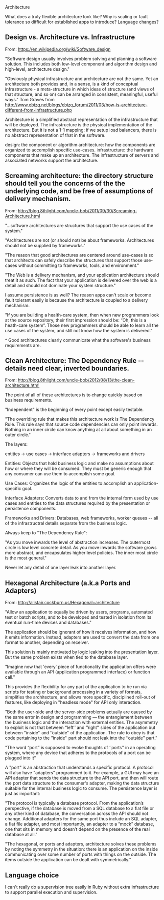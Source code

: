 Architecture

What does a truly flexible architecture look like?  Why is scaling or fault tolerance so difficult for established apps to introduce?  Language changes?

Design vs. Architecture vs. Infrastructure
-
From: https://en.wikipedia.org/wiki/Software_design

"Software design usually involves problem solving and planning a software solution. This includes both low-level component and algorithm design and high-level, architecture design."

"Obviously physical infrastructure and architecture are not the same. Yet an architecture both provides and, in a sense, is a kind of conceptual infrastructure - a meta-structure in which ideas of structure (and views of that structure, and so on) can be arranged in consistent, meaningful, useful ways." Tom Graves from http://www.ebizq.net/blogs/ebizq_forum/2011/03/how-is-architecture-different-from-infrastructure.php

Architecture is a simplified abstract representation of the infrastructure that will be deployed.  The infrastructure is the physical implementation of the architecture.  But it is not a 1-1 mapping: if we setup load balancers, there is no abstract representation of that in the software.

design: the component or algorithm
architecture: how the components are organized to accomplish specific use-cases.
infrastructure: the hardware components that make up an architecture.  The infrastructure of servers and associated networks support the architecture.

Screaming architecture: the directory structure should tell you the concerns of the the underlying code, and be free of assumptions of delivery mechanism.
-
From: http://blog.8thlight.com/uncle-bob/2011/09/30/Screaming-Architecture.html

"...software architectures are structures that support the use cases of the system."

"Architectures are not (or should not) be about frameworks. Architectures should not be supplied by frameworks."

"The reason that good architectures are centered around use-cases is so that architects can safely describe the structures that support those use-cases without committing to frameworks, tools, and environment."

"The Web is a delivery mechanism, and your application architecture should treat it as such. The fact that your application is delivered over the web is a detail and should not dominate your system structure."

I assume persistence is as well?  The reason apps can't scale or become fault tolerant easily is because the architecture is coupled to a delivery mechanism.

"If you are building a health-care system, then when new programmers look at the source repository, their first impression should be: “Oh, this is a heath-care system”. Those new programmers should be able to learn all the use cases of the system, and still not know how the system is delivered."

^ Good architectures clearly communicate what the software's business requirements are.


Clean Architecture: The Dependency Rule -- details need clear, inverted boundaries.
-
From: http://blog.8thlight.com/uncle-bob/2012/08/13/the-clean-architecture.html

The point of all of these architectures is to change quickly based on business requirements.

"Independent" is the beginning of every point except easily testable.

"The overriding rule that makes this architecture work is The Dependency Rule. This rule says that source code dependencies can only point inwards. Nothing in an inner circle can know anything at all about something in an outer circle."

The layers:

entities -> use cases -> interface adapters -> frameworks and drivers

Entities: Objects that hold business logic and make no assumptions about how or where they will be consumed.  They must be generic enough that any consumer can use them to accomplish some goal.

Use Cases: Organizes the logic of the entities to accomplish an application-specific goal.

Interface Adapters: Converts data to and from the internal form used by use cases and entities to the data structures required by the presentation or persistence components.

Frameworks and Drivers: Databases, web frameworks, worker queues -- all of the infrastructral details separate from the business logic.

Always keep to "The Dependency Rule":

"As you move inwards the level of abstraction increases. The outermost circle is low level concrete detail. As you move inwards the software grows more abstract, and encapsulates higher level policies. The inner most circle is the most general."

Never let any detail of one layer leak into another layer.

Hexagonal Architecture (a.k.a Ports and Adapters)
-
From: http://alistair.cockburn.us/Hexagonal+architecture

"Allow an application to equally be driven by users, programs, automated test or batch scripts, and to be developed and tested in isolation from its eventual run-time devices and databases."

The application should be ignorant of how it receives information, and how it emits information.  Instead, adapters are used to convert the data from one format to another, depending on receiver.

This solution is mainly motivated by logic leaking into the presentation layer.  But the same problem exists when tied to the database layer.

"Imagine now that 'every' piece of functionality the application offers were available through an API (application programmed interface) or function call."

This provides the flexibility for any part of the application to be run via scripts for testing or background processing in a variety of formats, simplifies the architecture, and allows more specific, disciplined roll-out of features, like deploying in "headless mode" for API only interaction.

"Both the user-side and the server-side problems actually are caused by the same error in design and programming — the entanglement between the business logic and the interaction with external entities. The asymmetry to exploit is not that between ‘’left’’ and ‘’right’’ sides of the application but between ‘’inside’’ and ‘’outside’’ of the application. The rule to obey is that code pertaining to the ‘’inside’’ part should not leak into the ‘’outside’’ part."

"The word “port” is supposed to evoke thoughts of ‘’ports’’ in an operating system, where any device that adheres to the protocols of a port can be plugged into it"

A "port" is an abstraction that understands a specific protocol.  A protocol will also have "adapters" programmed to it.  For example, a GUI may have an API adapter that sends the data structure to the API port, and then will route the port data structure to the consumer's adapter, making the data structure suitable for the internal business logic to consume.  The persistence layer is just as important:

"The protocol is typically a database protocol. From the application’s perspective, if the database is moved from a SQL database to a flat file or any other kind of database, the conversation across the API should not change. Additional adapters for the same port thus include an SQL adapter, a flat file adapter, and most importantly, an adapter to a “mock” database, one that sits in memory and doesn’t depend on the presence of the real database at all."

"The hexagonal, or ports and adapters, architecture solves these problems by noting the symmetry in the situation: there is an application on the inside communicating over some number of ports with things on the outside. The items outside the application can be dealt with symmetrically."

Language choice
-
I can't really do a supervision tree easily in Ruby without extra infrastructure to support parallel execution and supervision.

